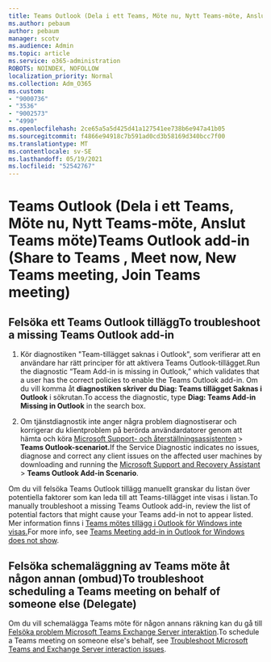 ```yaml
---
title: Teams Outlook (Dela i ett Teams, Möte nu, Nytt Teams-möte, Anslut Teams möte)
ms.author: pebaum
author: pebaum
manager: scotv
ms.audience: Admin
ms.topic: article
ms.service: o365-administration
ROBOTS: NOINDEX, NOFOLLOW
localization_priority: Normal
ms.collection: Adm_O365
ms.custom:
- "9000736"
- "3536"
- "9002573"
- "4990"
ms.openlocfilehash: 2ce65a5a5d425d41a127541ee738b6e947a41b05
ms.sourcegitcommit: f4866e94918c7b591ad0cd3b58169d340bcc7f00
ms.translationtype: MT
ms.contentlocale: sv-SE
ms.lasthandoff: 05/19/2021
ms.locfileid: "52542767"
---
```

# <a name="teams-outlook-add-in-share-to-teams--meet-now-new-teams-meeting-join-teams-meeting"></a><span data-ttu-id="f88f0-102">Teams Outlook (Dela i ett Teams, Möte nu, Nytt Teams-möte, Anslut Teams möte)</span><span class="sxs-lookup"><span data-stu-id="f88f0-102">Teams Outlook add-in (Share to Teams , Meet now, New Teams meeting, Join Teams meeting)</span></span>

## <a name="to-troubleshoot-a-missing-teams-outlook-add-in"></a><span data-ttu-id="f88f0-103">Felsöka ett Teams Outlook tillägg</span><span class="sxs-lookup"><span data-stu-id="f88f0-103">To troubleshoot a missing Teams Outlook add-in</span></span>

1. <span data-ttu-id="f88f0-104">Kör diagnostiken "Team-tillägget saknas i Outlook", som verifierar att en användare har rätt principer för att aktivera Teams Outlook-tillägget.</span><span class="sxs-lookup"><span data-stu-id="f88f0-104">Run the diagnostic “Team Add-in is missing in Outlook,” which validates that a user has the correct policies to enable the Teams Outlook add-in.</span></span> <span data-ttu-id="f88f0-105">Om du vill komma åt **diagnostiken skriver du Diag: Teams tillägget Saknas i Outlook** i sökrutan.</span><span class="sxs-lookup"><span data-stu-id="f88f0-105">To access the diagnostic, type **Diag: Teams Add-in Missing in Outlook** in the search box.</span></span>

1. <span data-ttu-id="f88f0-106">Om tjänstdiagnostik inte anger några problem diagnostiserar och korrigerar du klientproblem på berörda användardatorer genom att hämta och köra [Microsoft Support- och återställningsassistenten](https://aka.ms/SaRA-TeamsAddInScenario)  >  **Teams Outlook-scenariot.**</span><span class="sxs-lookup"><span data-stu-id="f88f0-106">If the Service Diagnostic indicates no issues, diagnose and correct any client issues on the affected user machines  by downloading and running the [Microsoft Support and Recovery Assistant](https://aka.ms/SaRA-TeamsAddInScenario) > **Teams Outlook Add-in Scenario**.</span></span>

<span data-ttu-id="f88f0-107">Om du vill felsöka Teams Outlook tillägg manuellt granskar du listan över potentiella faktorer som kan leda till att Teams-tillägget inte visas i listan.</span><span class="sxs-lookup"><span data-stu-id="f88f0-107">To manually troubleshoot a missing Teams Outlook add-in, review the list of potential factors that might cause your Teams add-in not to appear listed.</span></span> <span data-ttu-id="f88f0-108">Mer information finns i [Teams mötes tillägg i Outlook för Windows inte visas.](/microsoftteams/teams-add-in-for-outlook#teams-meeting-add-in-in-outlook-for-windows-does-not-show)</span><span class="sxs-lookup"><span data-stu-id="f88f0-108">For more info, see [Teams Meeting add-in in Outlook for Windows does not show](/microsoftteams/teams-add-in-for-outlook#teams-meeting-add-in-in-outlook-for-windows-does-not-show).</span></span>

## <a name="to-troubleshoot-scheduling-a-teams-meeting-on-behalf-of-someone-else-delegate"></a><span data-ttu-id="f88f0-109">Felsöka schemaläggning av Teams möte åt någon annan (ombud)</span><span class="sxs-lookup"><span data-stu-id="f88f0-109">To troubleshoot scheduling a Teams meeting on behalf of someone else (Delegate)</span></span>

<span data-ttu-id="f88f0-110">Om du vill schemalägga Teams möte för någon annans räkning kan du gå till [Felsöka problem Microsoft Teams Exchange Server interaktion](/microsoftteams/troubleshoot/known-issues/teams-exchange-interaction-issue).</span><span class="sxs-lookup"><span data-stu-id="f88f0-110">To schedule a Teams meeting on someone else's behalf, see [Troubleshoot Microsoft Teams and Exchange Server interaction issues](/microsoftteams/troubleshoot/known-issues/teams-exchange-interaction-issue).</span></span>
